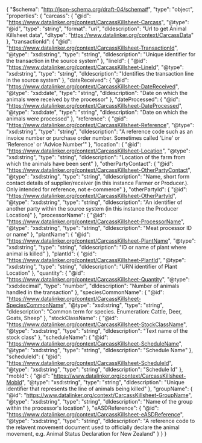 {
  "$schema": "http://json-schema.org/draft-04/schema#",
  "type": "object",
  "properties": {
    "carcass": {
      "@id": "https://www.datalinker.org/context/CarcassKillsheet-Carcass",
      "@type": "@id",
      "type": "string",
      "format": "uri",
      "dldescription": "Url to get Animal Killsheet data",
      "dltype": "https://www.datalinker.org/context/CarcassData"
    },
    "transactionId": {
      "@id": "https://www.datalinker.org/context/CarcassKillsheet-TransactionId",
      "@type": "xsd:string",
      "type": "string",
      "dldescription": "Unique identifier for the transaction in the source system"
    },
    "lineId": {
      "@id": "https://www.datalinker.org/context/CarcassKillsheet-LineId",
      "@type": "xsd:string",
      "type": "string",
      "dldescription": "Identifies the transaction line in the source system"
    },
    "dateReceived": {
      "@id": "https://www.datalinker.org/context/CarcassKillsheet-DateReceived",
      "@type": "xsd:date",
      "type": "string",
      "dldescription": "Date on which the animals were received by the processor"
    },
    "dateProcessed": {
      "@id": "https://www.datalinker.org/context/CarcassKillsheet-DateProcessed",
      "@type": "xsd:date",
      "type": "string",
      "dldescription": "Date on which the animals were processed"
    },
    "reference": {
      "@id": "https://www.datalinker.org/context/CarcassKillsheet-Reference",
      "@type": "xsd:string",
      "type": "string",
      "dldescription": "A reference code such as an invoice number or purchase order number. Sometimes called 'Line' or 'Reference' or 'Advice Number'"
    },
    "location": {
      "@id": "https://www.datalinker.org/context/CarcassKillsheet-Location",
      "@type": "xsd:string",
      "type": "string",
      "dldescription": "Location of the farm from which the animals have been sent"
    },
    "otherPartyContact": {
      "@id": "https://www.datalinker.org/context/CarcassKillsheet-OtherPartyContact",
      "@type": "xsd:string",
      "type": "string",
      "dldescription": "Name, short form contact details of supplier/receiver (in this instance Farmer or Producer.). Only intended for reference, not e-commerce"
    },
    "otherPartyId": {
      "@id": "https://www.datalinker.org/context/CarcassKillsheet-OtherPartyId",
      "@type": "xsd:string",
      "type": "string",
      "dldescription": "An identifier of another party within the source system (in this instance the Producer Location)"
    },
    "processorName": {
      "@id": "https://www.datalinker.org/context/CarcassKillsheet-ProcessorName",
      "@type": "xsd:string",
      "type": "string",
      "dldescription": "Meat processor ID or name"
    },
    "plantName": {
      "@id": "https://www.datalinker.org/context/CarcassKillsheet-PlantName",
      "@type": "xsd:string",
      "type": "string",
      "dldescription": "ID or name of plant where animal is killed"
    },
    "plantId": {
      "@id": "https://www.datalinker.org/context/CarcassKillsheet-PlantId",
      "@type": "xsd:string",
      "type": "string",
      "dldescription": "URN identifier of Plant Location"
    },
    "quantity": {
      "@id": "https://www.datalinker.org/context/CarcassKillsheet-Quantity",
      "@type": "xsd:decimal",
      "type": "number",
      "dldescription": "Number of animals handled in the transaction"
    },
    "speciesCommonName": {
      "@id": "https://www.datalinker.org/context/CarcassKillsheet-SpeciesCommonName",
      "@type": "xsd:string",
      "type": "string",
      "dldescription": "Common term for species. Enumeration: Cattle, Deer, Goats, Sheep"
    },
    "stockClassName": {
      "@id": "https://www.datalinker.org/context/CarcassKillsheet-StockClassName",
      "@type": "xsd:string",
      "type": "string",
      "dldescription": "Text name of the stock class"
    },
    "scheduleName": {
      "@id": "https://www.datalinker.org/context/CarcassKillsheet-ScheduleName",
      "@type": "xsd:string",
      "type": "string",
      "dldescription": "Schedule Name"
    },
    "scheduleId": {
      "@id": "https://www.datalinker.org/context/CarcassKillsheet-ScheduleId",
      "@type": "xsd:string",
      "type": "string",
      "dldescription": "Schedule Id"
    },
    "mobId": {
      "@id": "https://www.datalinker.org/context/CarcassKillsheet-MobId",
      "@type": "xsd:string",
      "type": "string",
      "dldescription": "Unique identifier that represents the line of animals being killed"
    },
    "groupName": {
      "@id": "https://www.datalinker.org/context/CarcassKillsheet-GroupName",
      "@type": "xsd:string",
      "type": "string",
      "dldescription": "Name of the group within the processor's location"
    },
    "eASDReference": {
      "@id": "https://www.datalinker.org/context/CarcassKillsheet-eASDReference",
      "@type": "xsd:string",
      "type": "string",
      "dldescription": "A reference code to the relavent movement document used to officially declare the animal movement, e.g. Animal Status Declaration for New Zealand"
    }
  }
}
